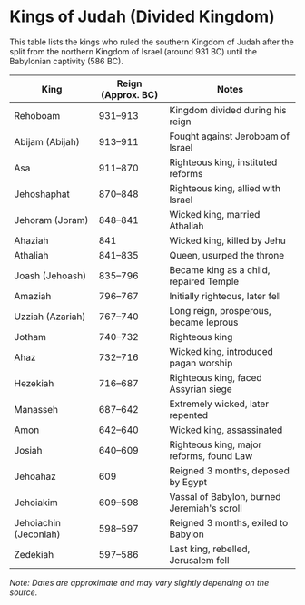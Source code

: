 # Kings of Judah (Divided Kingdom)

This table lists the kings who ruled the southern Kingdom of Judah after the split from the northern Kingdom of Israel (around 931 BC) until the Babylonian captivity (586 BC).

| King         | Reign (Approx. BC) | Notes                               |
|--------------|--------------------|-------------------------------------|
| Rehoboam     | 931–913            | Kingdom divided during his reign    |
| Abijam (Abijah) | 913–911            | Fought against Jeroboam of Israel   |
| Asa          | 911–870            | Righteous king, instituted reforms  |
| Jehoshaphat  | 870–848            | Righteous king, allied with Israel  |
| Jehoram (Joram)| 848–841            | Wicked king, married Athaliah       |
| Ahaziah      | 841                | Wicked king, killed by Jehu         |
| Athaliah     | 841–835            | Queen, usurped the throne           |
| Joash (Jehoash)| 835–796            | Became king as a child, repaired Temple |
| Amaziah      | 796–767            | Initially righteous, later fell     |
| Uzziah (Azariah)| 767–740            | Long reign, prosperous, became leprous |
| Jotham       | 740–732            | Righteous king                      |
| Ahaz         | 732–716            | Wicked king, introduced pagan worship |
| Hezekiah     | 716–687            | Righteous king, faced Assyrian siege |
| Manasseh     | 687–642            | Extremely wicked, later repented    |
| Amon         | 642–640            | Wicked king, assassinated           |
| Josiah       | 640–609            | Righteous king, major reforms, found Law |
| Jehoahaz     | 609                | Reigned 3 months, deposed by Egypt  |
| Jehoiakim    | 609–598            | Vassal of Babylon, burned Jeremiah's scroll |
| Jehoiachin (Jeconiah)| 598–597            | Reigned 3 months, exiled to Babylon |
| Zedekiah     | 597–586            | Last king, rebelled, Jerusalem fell |

*Note: Dates are approximate and may vary slightly depending on the source.*
